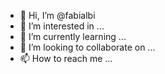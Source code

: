 - 👋 Hi, I’m @fabialbi
- 👀 I’m interested in ...
- 🌱 I’m currently learning ...
- 💞️ I’m looking to collaborate on ...
- 📫 How to reach me ...

<!---
fabialbi/fabialbi is a ✨ special ✨ repository because its `README.md` (this file) appears on your GitHub profile.
You can click the Preview link to take a look at your changes.
--->
